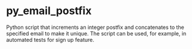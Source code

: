# py_email_postfix
Python script that increments an integer postfix and concatenates to the specified email to make it unique. The script can be used, for example, in automated tests for sign up feature.
